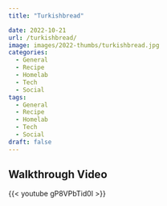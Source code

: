 ```yaml
---
title: "Turkishbread"

date: 2022-10-21
url: /turkishbread/
image: images/2022-thumbs/turkishbread.jpg
categories:
  - General
  - Recipe
  - Homelab
  - Tech
  - Social
tags:
  - General
  - Recipe
  - Homelab
  - Tech
  - Social
draft: false
---
```

<!--more-->



## Walkthrough Video

{{< youtube gP8VPbTid0I >}}

